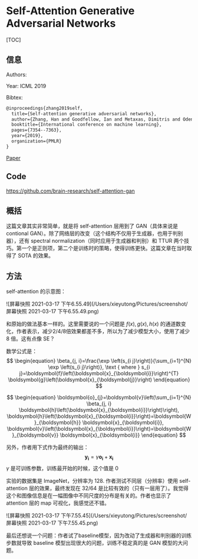 # Self-Attention Generative Adversarial Networks

[TOC]

## 信息

Authors:

Year: ICML 2019

Bibtex:

```latex
@inproceedings{zhang2019self,
  title={Self-attention generative adversarial networks},
  author={Zhang, Han and Goodfellow, Ian and Metaxas, Dimitris and Odena, Augustus},
  booktitle={International conference on machine learning},
  pages={7354--7363},
  year={2019},
  organization={PMLR}
}
```

[Paper](file:///Users/xieyutong/Documents/Research/PaperReading/Papers/self-attention-generative-adversarial-networks.pdf)



## Code

https://github.com/brain-research/self-attention-gan



## 概括

这篇文章其实非常简单，就是将 self-attention 层用到了 GAN（具体来说是 contional GAN）。除了网络层的改变（这个结构不仅用于生成器，也用于判别器），还有 spectral normalization（同时应用于生成器和判别）和 TTUR 两个技巧。第一个是正则项，第二个是训练时的策略，使得训练更快。这篇文章在当时取得了 SOTA 的效果。



## 方法

self-attention 的示意图：

![屏幕快照 2021-03-17 下午6.55.49](/Users/xieyutong/Pictures/screenshot/屏幕快照 2021-03-17 下午6.55.49.png)

和原始的做法基本一样的。这里需要说的一个问题是 $f(x),g(x),h(x)$ 的通道数变化，作者表示，减少2/4/8倍效果都差不多，所以为了减少模型大小，使用了减少 8 倍。这有点像 SE？

数学公式是：
$$
\begin{equation}
\beta_{j, i}=\frac{\exp \left(s_{i j}\right)}{\sum_{i=1}^{N} \exp \left(s_{i j}\right)}, \text { where } s_{i j}=\boldsymbol{f}\left(\boldsymbol{x}_{\boldsymbol{i}}\right)^{T} \boldsymbol{g}\left(\boldsymbol{x}_{\boldsymbol{j}}\right)
\end{equation}
$$

$$
\begin{equation}
\boldsymbol{o}_{j}=\boldsymbol{v}\left(\sum_{i=1}^{N} \beta_{j, i} \boldsymbol{h}\left(\boldsymbol{x}_{\boldsymbol{i}}\right)\right), \boldsymbol{h}\left(\boldsymbol{x}_{\boldsymbol{i}}\right)=\boldsymbol{W}_{\boldsymbol{h}} \boldsymbol{x}_{\boldsymbol{i}}, \boldsymbol{v}\left(\boldsymbol{x}_{\boldsymbol{i}}\right)=\boldsymbol{W}_{\boldsymbol{v}} \boldsymbol{x}_{\boldsymbol{i}}
\end{equation}
$$

另外，作者用下式作为最终的输出：
$$
\begin{equation}
\boldsymbol{y}_{\boldsymbol{i}}=\gamma \boldsymbol{o}_{\boldsymbol{i}}+\boldsymbol{x}_{\boldsymbol{i}}
\end{equation}
$$
$\gamma$ 是可训练参数，训练最开始的时候，这个值是 0

实验的数据集是 ImageNet，分辨率为 128. 作者测试不同层（分辨率）使用 self-attention 层的效果，最终发现在 32/64 是比较有效的（只有一层用了）。我觉得这个和图像信息是在一幅图像中不同尺度的分布是有关的。作者也显示了 attention 层的 map 可视化，我感觉还不错。

![屏幕快照 2021-03-17 下午7.55.45](/Users/xieyutong/Pictures/screenshot/屏幕快照 2021-03-17 下午7.55.45.png)

最后还想说一个问题：作者试了baseline模型，因为改动了生成器和判别器的训练步数就导致 baseline 模型出现很大的问题，训练不稳定真的是 GAN 模型的大问题。